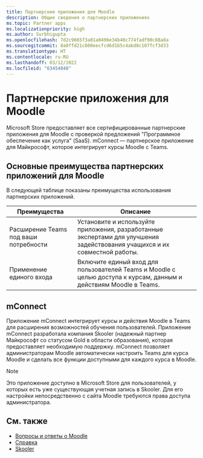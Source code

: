 ```yaml
---
title: Партнерские приложения для Moodle
description: Общие сведения о партнерских приложениях
ms.topic: Partner apps
ms.localizationpriority: high
ms.author: Surbhigupta
ms.openlocfilehash: 7d2c9665f3a01a0496e34b40c774fadf90c88a8a
ms.sourcegitcommit: 8a0ffd21c800eecfcd6d1b5c4abd8c107fcf3d33
ms.translationtype: HT
ms.contentlocale: ru-RU
ms.lasthandoff: 03/12/2022
ms.locfileid: "63454048"
---
```

# <a name="partner-apps-for-moodle"></a>Партнерские приложения для Moodle

Microsoft Store предоставляет все сертифицированные партнерские приложения для Moodle с проверкой предложений "Программное обеспечение как услуга" (SaaS). mConnect — партнерское приложение для Майкрософт, которое интегрирует курсы Moodle с Teams.

## <a name="key-benefits-of-partner-apps-for-moodle"></a>Основные преимущества партнерских приложений для Moodle

В следующей таблице показаны преимущества использования партнерских приложений.

|Преимущества| Описание|
|----------|------------|
|Расширение Teams под ваши потребности| Установите и используйте приложения, разработанные экспертами для улучшения задействования учащихся и их совместной работы.|
|Применение единого входа| Включите единый вход для пользователей Teams и Moodle с целью доступа к курсам, данным и действиям Moodle в Teams.|

## <a name="mconnect"></a>mConnect

Приложение mConnect интегрирует курсы и действия Moodle в Teams для расширения возможностей обучения пользователей. Приложение mConnect разработала компания Skooler (надежный партнер Майкрософт со статусом Gold в области образования), которая предоставляет необходимую поддержку. mConnect позволяет администраторам Moodle автоматически настроить Teams для курса Moodle и сделать все функции доступными для каждого курса в Moodle.

>[!NOTE]
>Это приложение доступно в Microsoft Store для пользователей, у которых есть уже существующая учетная запись в Skooler. Для его настройки непосредственно с сайта Moodle требуются права доступа администратора.
  
<!-- Watch the following video to understand how to get started with mConnect and Teams: -->

<!-- > [!VIDEO unavailable] -->

## <a name="see-also"></a>См. также

* [Вопросы и ответы о Moodle](faqs.md)
* [Справка](getting-help.md)
* [Skooler](https://skooler.com/mconnect/how-to/)